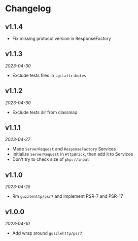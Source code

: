 # Changelog

## v1.1.4

- Fix missing protocol version in ResponseFactory

## v1.1.3

*2023-04-30*

- Exclude tests files in `.gitattributes`

## v1.1.2

*2023-04-30*

- Exclude tests dir from classmap

## v1.1.1

*2023-04-27*

- Made `ServerRequest` and `ResponseFactory` Services
- Initialize `ServerRequest` in `HttpBrick`, then add it to Services
- Don't try to check size of `php://input`

## v1.1.0

*2023-04-25*

- Rm `guzzlehttp/psr7` and implement PSR-7 and PSR-17

## v1.0.0

*2023-04-10*

- Add wrap around `guzzlehttp/psr7`
